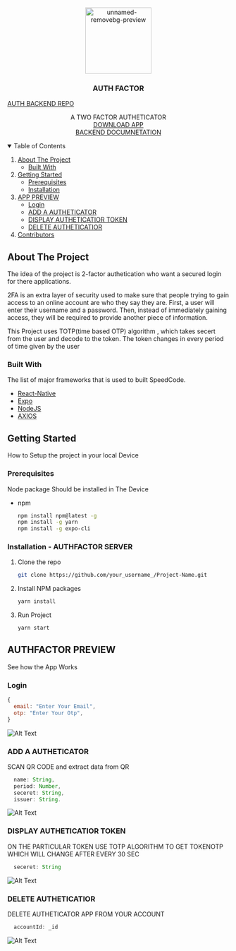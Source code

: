 


<!-- PROJECT LOGO -->
<br />
<p align="center">
  <a>
    <img src="https://i.ibb.co/g4Z0RmV/icon.png"  alt="unnamed-removebg-preview" width="150px" height:"150px">
  </a>

  <h3 align="center">AUTH FACTOR</h3>
   <a href="https://github.com/yogeshrdr/AUTHFACTORBACKEND">AUTH BACKEND REPO</a>
  <p align="center">
    A TWO FACTOR AUTHETICATOR
    <br />
    <a href="https://drive.google.com/file/d/1xueeENjHhpOvY__B7GvnWhjHx3iHoW23/view?usp=sharing">DOWNLOAD APP</a>
  <br />
  <a href="https://documenter.getpostman.com/view/15724742/UVeFMmQo">BACKEND DOCUMNETATION</a>
  </p>
  
</p>



<!-- TABLE OF CONTENTS -->
<details open="open">
  <summary>Table of Contents</summary>
  <ol>
    <li>
      <a href="#about-the-project">About The Project</a>
      <ul>
        <li><a href="#built-with">Built With</a></li>
      </ul>
    </li>
    <li>
      <a href="#getting-started">Getting Started</a>
      <ul>
        <li><a href="#prerequisites">Prerequisites</a></li>
        <li><a href="#installation">Installation</a></li>
      </ul>
    </li>
        <li>
      <a href="#website-preview">APP PREVIEW</a>
      <ul>
        <li><a href="#login">Login</a></li>
        <li><a href="#add">ADD A AUTHETICATOR</a></li>
        <li><a href="#dis">DISPLAY AUTHETICATIOR TOKEN</a></li>
        <li><a href="#del">DELETE AUTHETICATIOR</a></li>
      </ul>
    </li>
    <li><a href="#contributors">Contributors</a></li>
  </ol>
</details>



<!-- ABOUT THE PROJECT -->
## About The Project
The idea of the project is 2-factor authetication who want a secured login for there applications.

2FA is an extra layer of security used to make sure that people trying to gain access to an online account are who they say they are. First, a user will enter their username and a password. Then, instead of immediately gaining access, they will be required to provide another piece of information.

This Project uses TOTP(time based OTP) algorithm , which takes secert from the user and decode to the token.
The token changes in every period of time given by the user

### Built With

The list of major frameworks that is used to built SpeedCode.
* [React-Native](https://getbootstrap.com)
* [Expo](https://getbootstrap.com)
* [NodeJS](https://getbootstrap.com)
* [AXIOS](https://getbootstrap.com)


<!-- GETTING STARTED -->
## Getting Started

How to Setup the project in your local Device

### Prerequisites

Node package Should be installed in The Device
* npm
  ```sh
  npm install npm@latest -g
  npm install -g yarn
  npm install -g expo-cli
  ```

### Installation - AUTHFACTOR SERVER


1. Clone the repo
   ```sh
   git clone https://github.com/your_username_/Project-Name.git
   ```
2. Install NPM packages
   ```sh
   yarn install
   ```
4. Run Project
   ```sh
   yarn start
   ```

<!-- Website Preview -->
## AUTHFACTOR PREVIEW
See how the App Works

###  Login

  ```js
  {
    email: "Enter Your Email",
    otp: "Enter Your Otp",
  }
  ```
  ![Alt Text](https://media.giphy.com/media/NfKUo7NJpDC6fSE7Zg/giphy.gif?cid=790b76113afdffcfeff9b45adce29f5f46434ba1d588f7e6&rid=giphy.gif&ct=g)

### ADD A AUTHETICATOR
SCAN QR CODE and extract data from QR
```js
  name: String,
  period: Number,
  seceret: String,
  issuer: String.
```
   ![Alt Text](https://media.giphy.com/media/kgiCeZ7vLdTmx6rLI1/giphy.gif?cid=790b76113afdffcfeff9b45adce29f5f46434ba1d588f7e6&rid=giphy.gif&ct=g)
     
### DISPLAY AUTHETICATIOR TOKEN
ON THE PARTICULAR TOKEN USE TOTP ALGORITHM TO GET TOKENOTP WHICH WILL CHANGE AFTER EVERY 30 SEC
```js
  seceret: String
```

![Alt Text](https://media.giphy.com/media/2k8SyE1T9hgc1P15uG/giphy.gif?cid=790b76117b24005a16354b6a92af4e1a88d26a0b58108963&rid=giphy.gif&ct=g)
    
### DELETE AUTHETICATIOR
DELETE AUTHETICATOR APP FROM YOUR ACCOUNT
```js
  accountId: _id
```

![Alt Text](https://media.giphy.com/media/bvj7AzJGa0dcbbVKwH/giphy.gif?cid=790b76111a5a1183a9353b62d2ed4937a9fce45bd54052d4&rid=giphy.gif&ct=g)





